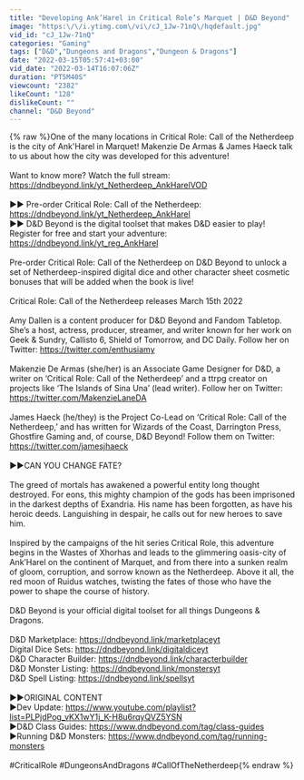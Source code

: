 ```yaml
---
title: "Developing Ank’Harel in Critical Role’s Marquet | D&D Beyond"
image: "https:\/\/i.ytimg.com\/vi\/cJ_1Jw-71nQ\/hqdefault.jpg"
vid_id: "cJ_1Jw-71nQ"
categories: "Gaming"
tags: ["D&D","Dungeons and Dragons","Dungeon & Dragons"]
date: "2022-03-15T05:57:41+03:00"
vid_date: "2022-03-14T16:07:06Z"
duration: "PT5M40S"
viewcount: "2382"
likeCount: "128"
dislikeCount: ""
channel: "D&D Beyond"
---
```

{% raw %}One of the many locations in Critical Role: Call of the Netherdeep is the city of Ank'Harel in Marquet! Makenzie De Armas &amp; James Haeck talk to us about how the city was developed for this adventure!<br /><br />Want to know more? Watch the full stream: <a rel="nofollow" target="blank" href="https://dndbeyond.link/yt_Netherdeep_AnkHarelVOD">https://dndbeyond.link/yt_Netherdeep_AnkHarelVOD</a><br /><br />►► Pre-order Critical Role: Call of the Netherdeep: <a rel="nofollow" target="blank" href="https://dndbeyond.link/yt_Netherdeep_AnkHarel">https://dndbeyond.link/yt_Netherdeep_AnkHarel</a><br />►► D&amp;D Beyond is the digital toolset that makes D&amp;D easier to play! Register for free and start your adventure: <a rel="nofollow" target="blank" href="https://dndbeyond.link/yt_reg_AnkHarel">https://dndbeyond.link/yt_reg_AnkHarel</a><br /><br />Pre-order Critical Role: Call of the Netherdeep on D&amp;D Beyond to unlock a set of Netherdeep-inspired digital dice and other character sheet cosmetic bonuses that will be added when the book is live!<br /><br />Critical Role: Call of the Netherdeep releases March 15th 2022<br /><br />Amy Dallen is a content producer for D&amp;D Beyond and Fandom Tabletop. She’s a host, actress, producer, streamer, and writer known for her work on Geek &amp; Sundry, Callisto 6, Shield of Tomorrow, and DC Daily. Follow her on Twitter: <a rel="nofollow" target="blank" href="https://twitter.com/enthusiamy">https://twitter.com/enthusiamy</a><br /><br />​Makenzie De Armas (she/her) is an Associate Game Designer for D&amp;D, a writer on ‘Critical Role: Call of the Netherdeep’ and a ttrpg creator on projects like ‘The Islands of Sina Una’ (lead writer). Follow her on Twitter: <a rel="nofollow" target="blank" href="https://twitter.com/MakenzieLaneDA">https://twitter.com/MakenzieLaneDA</a><br /><br />James Haeck (he/they) is the Project Co-Lead on ‘Critical Role: Call of the Netherdeep,’ and has written for Wizards of the Coast, Darrington Press, Ghostfire Gaming and, of course, D&amp;D Beyond! Follow them on Twitter: <a rel="nofollow" target="blank" href="https://twitter.com/jamesjhaeck">https://twitter.com/jamesjhaeck</a><br /><br />►►CAN YOU CHANGE FATE?<br /><br />The greed of mortals has awakened a powerful entity long thought destroyed. For eons, this mighty champion of the gods has been imprisoned in the darkest depths of Exandria. His name has been forgotten, as have his heroic deeds. Languishing in despair, he calls out for new heroes to save him.<br /><br />Inspired by the campaigns of the hit series Critical Role, this adventure begins in the Wastes of Xhorhas and leads to the glimmering oasis-city of Ank’Harel on the continent of Marquet, and from there into a sunken realm of gloom, corruption, and sorrow known as the Netherdeep. Above it all, the red moon of Ruidus watches, twisting the fates of those who have the power to shape the course of history.<br /><br />D&amp;D Beyond is your official digital toolset for all things Dungeons &amp; Dragons.<br /><br />D&amp;D Marketplace: <a rel="nofollow" target="blank" href="https://dndbeyond.link/marketplaceyt">https://dndbeyond.link/marketplaceyt</a><br />Digital Dice Sets: <a rel="nofollow" target="blank" href="https://dndbeyond.link/digitaldiceyt">https://dndbeyond.link/digitaldiceyt</a><br />D&amp;D Character Builder: <a rel="nofollow" target="blank" href="https://dndbeyond.link/characterbuilder">https://dndbeyond.link/characterbuilder</a><br />D&amp;D Monster Listing: <a rel="nofollow" target="blank" href="https://dndbeyond.link/monstersyt">https://dndbeyond.link/monstersyt</a><br />D&amp;D Spell Listing: <a rel="nofollow" target="blank" href="https://dndbeyond.link/spellsyt">https://dndbeyond.link/spellsyt</a><br /><br />►►ORIGINAL CONTENT<br />►Dev Update: <a rel="nofollow" target="blank" href="https://www.youtube.com/playlist?list=PLPjdPog_vKX1wY1j_K-H8u6rqyQVZ5YSN">https://www.youtube.com/playlist?list=PLPjdPog_vKX1wY1j_K-H8u6rqyQVZ5YSN</a><br />►D&amp;D Class Guides: <a rel="nofollow" target="blank" href="https://www.dndbeyond.com/tag/class-guides">https://www.dndbeyond.com/tag/class-guides</a><br />►Running D&amp;D Monsters: <a rel="nofollow" target="blank" href="https://www.dndbeyond.com/tag/running-monsters">https://www.dndbeyond.com/tag/running-monsters</a><br /><br />#CriticalRole #DungeonsAndDragons #CallOfTheNetherdeep{% endraw %}
